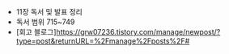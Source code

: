 - 11장 독서 및 발표 정리
- 독서 범위 715~749
- [회고 블로그]https://grw07236.tistory.com/manage/newpost/?type=post&returnURL=%2Fmanage%2Fposts%2F#
